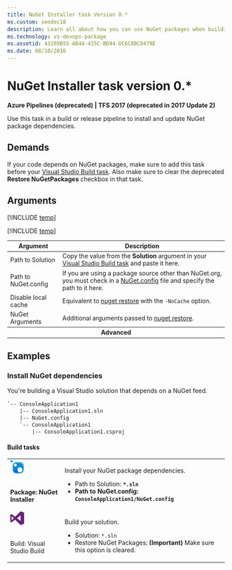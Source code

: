 ```yaml
---
title: NuGet Installer task Version 0.*
ms.custom: seodec18
description: Learn all about how you can use NuGet packages when building code in Azure Pipelines and Team Foundation Server
ms.technology: vs-devops-package
ms.assetid: 43289B55-AB44-415C-BD44-DC6C8BC0479E
ms.date: 08/10/2016
---
```


# NuGet Installer task version 0.*

**Azure Pipelines (deprecated) | TFS 2017 (deprecated in 2017 Update 2)**

Use this task in a build or release pipeline to install and update NuGet package dependencies.

## Demands

If your code depends on NuGet packages, make sure to add this task before your [Visual Studio Build task](../../build/visual-studio-build.md). Also make sure to clear the deprecated **Restore NuGetPackages** checkbox in that task.

## Arguments

<table>
<thead>
<tr>
<th>Argument</th>
<th>Description</th>
</tr>
</thead>
<tr>
<td>Path to Solution</td>
<td>
Copy the value from the <strong>Solution</strong> argument in your <a href="../../build/visual-studio-build.md" data-raw-source="[Visual Studio Build task](../../build/visual-studio-build.md)">Visual Studio Build task</a> and paste it here.
</td>
</tr>
<tr>
<td>Path to NuGet.config</td>
<td>
If you are using a package source other than NuGet.org, you must check in a <a href="http://docs.nuget.org/Consume/NuGet-Config-File" data-raw-source="[NuGet.config](https://docs.nuget.org/Consume/NuGet-Config-File)">NuGet.config</a> file and specify the path to it here.
</td>
</tr>
<tr>
<td>Disable local cache</td>
<td>
Equivalent to <a href="https://docs.nuget.org/consume/command-line-reference#user-content-restore-command" data-raw-source="[nuget restore](https://docs.nuget.org/consume/command-line-reference#user-content-restore-command)">nuget restore</a> with the <code>-NoCache</code> option.
</td>
</tr>
<tr>
<td>NuGet Arguments</td>
<td>
Additional arguments passed to <a href="https://docs.nuget.org/consume/command-line-reference#user-content-restore-command" data-raw-source="[nuget restore](https://docs.nuget.org/consume/command-line-reference#user-content-restore-command)">nuget restore</a>.
</td>
</tr>
<tr><th style="text-align: center" colspan="2">Advanced</th></tr>

[!INCLUDE [temp](../../includes/nuget-step-arguments.md)]

[!INCLUDE [temp](../../includes/control-options-arguments.md)]

</table>

## Examples

### Install NuGet dependencies

You're building a Visual Studio solution that depends on a NuGet feed.

```
`-- ConsoleApplication1
    |-- ConsoleApplication1.sln
    |-- NuGet.config
    `-- ConsoleApplication1
        |-- ConsoleApplication1.csproj
```


#### Build tasks

<table>
<tr>
<td>

<img src="../media/nuget-installer.png" alt="Package: NuGet Installer"/>

<br/><strong>Package: NuGet Installer</strong></td>
<td>
<p>Install your NuGet package dependencies.</p>
<ul>
<li>Path to Solution: <code><strong>*.sln</code></li>
<li>Path to NuGet.config: <code>ConsoleApplication1/NuGet.config</code></li>
</ul>
</td>
</tr>
<tr>
<td>

<img src="../../build/media/visual-studio-build.png" alt="Build: Visual Studio Build"/>

<br/></strong>Build: Visual Studio Build<strong></td>
<td>
<p>Build your solution.</p>
<ul>
<li>Solution: <code></strong>*.sln</code></li>
<li>Restore NuGet Packages: <strong>(Important)</strong> Make sure this option is cleared.</li>
</ul>
</td>
</tr>
</table>


